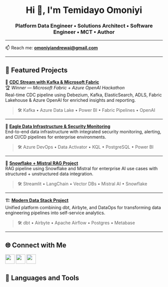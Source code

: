 <h1 align="center">Hi 👋, I'm Temidayo Omoniyi</h1>
<h3 align="center">Platform Data Engineer • Solutions Architect • Software Engineer • MCT • Author</h3>

---

📫 Reach me: **omoniyiandrewai@gmail.com**

---

## 🚀 Featured Projects

🌟 **[CDC Stream with Kafka & Microsoft Fabric](https://github.com/kiddojazz/CDC_Stream_Kafka_Fabric)**  
🏆 *Winner — Microsoft Fabric + Azure OpenAI Hackathon*  
Real-time CDC pipeline using Debezium, Kafka, ElasticSearch, ADLS, Fabric Lakehouse & Azure OpenAI for enriched insights and reporting.  
> 🛠️ Kafka • Azure Data Lake • Power BI • Fabric Pipelines • OpenAI

---

🔐 **[Eagle Data Infrastructure & Security Monitoring](https://github.com/kiddojazz/Eagle-Data-Infrastructure-and-Security-Monitoring)**  
End-to-end data infrastructure with integrated security monitoring, alerting, and CI/CD pipelines for enterprise environments.  
> 🛠️ Azure DevOps • Data Activator • KQL • PostgreSQL • Power BI

---

🧠 **[Snowflake + Mistral RAG Project](https://github.com/kiddojazz/Snowflake-Mistral-Project-RAG)**  
RAG pipeline using Snowflake and Mistral for enterprise AI use cases with structured + unstructured data integration.  
> 🛠️ Streamlit • LangChain • Vector DBs • Mistral AI • Snowflake

---

🏗️ **[Modern Data Stack Project](https://github.com/kiddojazz/ModernDataStackProject)**  
Unified platform combining dbt, Airbyte, and DataOps for transforming data engineering pipelines into self-service analytics.  
> 🛠️ dbt • Airbyte • Apache Airflow • Postgres • Metabase

---

## 🌐 Connect with Me

<p align="left">
<a href="https://twitter.com/kiddojazz" target="blank"><img src="https://raw.githubusercontent.com/rahuldkjain/github-profile-readme-generator/master/src/images/icons/Social/twitter.svg" height="30" /></a>
<a href="https://linkedin.com/in/temidayo-omoniyi" target="blank"><img src="https://raw.githubusercontent.com/rahuldkjain/github-profile-readme-generator/master/src/images/icons/Social/linked-in-alt.svg" height="30" /></a>
<a href="https://medium.com/@kiddojazz" target="blank"><img src="https://raw.githubusercontent.com/rahuldkjain/github-profile-readme-generator/master/src/images/icons/Social/medium.svg" height="30" /></a>
</p>

## 🧰 Languages and Tools

<!-- Leave this section as-is from your current README -->

